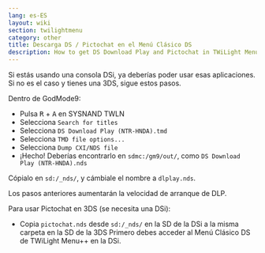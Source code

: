 ```yaml
---
lang: es-ES
layout: wiki
section: twilightmenu
category: other
title: Descarga DS / Pictochat en el Menú Clásico DS
description: How to get DS Download Play and Pictochat in TWiLight Menu++'s DS Classic Menu
---
```


Si estás usando una consola DSi, ya deberías poder usar esas aplicaciones. Si no es el caso y tienes una 3DS, sigue estos pasos.

Dentro de GodMode9:
- Pulsa <kbd class="r">R</kbd> + <kbd class="face">A</kbd> en SYSNAND TWLN
- Selecciona `Search for titles`
- Selecciona `DS Download Play (NTR-HNDA).tmd`
- Selecciona `TMD file options...`
- Selecciona `Dump CXI/NDS file`
- ¡Hecho! Deberías encontrarlo en `sdmc:/gm9/out/`, como `DS Download Play (NTR-HNDA).nds`

Cópialo en `sd:/_nds/`, y cámbiale el nombre a `dlplay.nds`.

Los pasos anteriores aumentarán la velocidad de arranque de DLP.

Para usar Pictochat en 3DS (se necesita una DSi):
- Copia `pictochat.nds` desde `sd:/_nds/` en la SD de la DSi a la misma carpeta en la SD de la 3DS Primero debes acceder al Menú Clásico DS de TWiLight Menu++ en la DSi.
